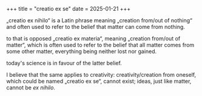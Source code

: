 +++
title = "creatio ex se"
date = 2025-01-21
+++

„creatio ex nihilo“ is a Latin phrase meaning „creation from/out of nothing“  and often used to refer to the belief that matter can come from nothing.

to that is opposed „creatio ex materia“, meaning „creation from/out of matter“, which is often used to refer to the belief that all matter comes from some other matter, everything being neither lost nor gained.

today's science is in favour of the latter belief.

I believe that the same applies to creativity: creativity/creation from oneself, which could be named „creatio ex se“, cannot exist; ideas, just like matter, cannot be *ex nihilo*.
